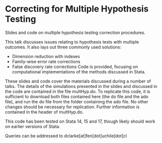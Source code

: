 # Correcting for Multiple Hypothesis Testing
Slides and code on multiple hypothesis testing correction procedures. 

This talk discusses issues relating to hypothesis tests with multiple outcomes.  It also lays out three commonly used solutions:
- Dimension reduction with indexes
- Family-wise error rate corrections
- False discovery rate corrections
Code is provided, focusing on computational implementations of the methods discussed in Stata.

These slides and code cover the materials discussed during a number of talks.  The details of the simulations presented in the slides and discussed in the code are contained in the file multHyp.do.  To replicate this code, it is sufficient to download both files contained here (the do file and the ado file), and run the do file from the folder containing the ado file.  No other changes should be necessary for replication.  Further information is contained in the header of multHyp.do.  

This code has been tested on Stata 14, 15 and 17, though likely should work on earlier versions of Stata.

Queries can be addressed to dclarke[at]fen[dot]uchile[dot]cl

